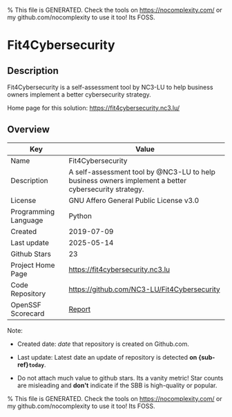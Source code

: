 
% This file is GENERATED. Check the tools on https://nocomplexity.com/ or my github.com/nocomplexity to use it too! Its FOSS. 

# Fit4Cybersecurity

## Description 

Fit4Cybersecurity is a self-assessment tool by NC3-LU to help business owners implement a better cybersecurity strategy.

Home page for this solution: https://fit4cybersecurity.nc3.lu/ 

## Overview 

| Key | Value |
| --- | --- |
| Name | Fit4Cybersecurity |
| Description | A self-assessment tool by @NC3-LU to help business owners implement a better cybersecurity strategy. |
| License | GNU Affero General Public License v3.0 |
| Programming Language | Python |
| Created | 2019-07-09 |
| Last update | 2025-05-14 |
| Github Stars | 23 |
| Project Home Page | https://fit4cybersecurity.nc3.lu |
| Code Repository | https://github.com/NC3-LU/Fit4Cybersecurity |
| OpenSSF Scorecard | [Report](https://securityscorecards.dev/viewer/?uri=github.com/NC3-LU/Fit4Cybersecurity) |

Note:
 - Created date: *date* that repository is created on Github.com. 

- Last update: Latest date an update of repository is detected **on {sub-ref}`today`**. 

- Do not attach much value to github stars. Its a vanity metric! Star counts are misleading and 
**don't** indicate if the SBB is high-quality or popular.

% This file is GENERATED. Check the tools on https://nocomplexity.com/ or my github.com/nocomplexity to use it too! Its FOSS. 

